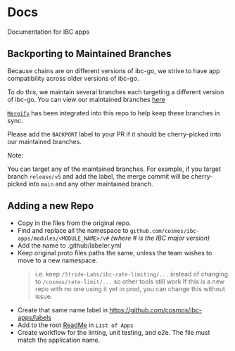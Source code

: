 # Docs

Documentation for IBC apps

## Backporting to Maintained Branches

Because chains are on different versions of ibc-go, we strive to have app compatibility across older versions of ibc-go.

To do this, we maintain several branches each targeting a different version of ibc-go. You can view our maintained branches [here](https://github.com/cosmos/ibc-apps/tree/main#maintained-branches)

[`Mergify`](https://mergify.com/) has been integrated into this repo to help keep these branches in sync.

Please add the `BACKPORT` label to your PR if it should be cherry-picked into our maintained branches.

Note:

You can target any of the maintained branches. For example, if you target branch `release/v5` and add the label, the merge commit will be cherry-picked into `main` and any other maintained branch.

## Adding a new Repo

- Copy in the files from the original repo.
- Find and replace all the namespace to `github.com/cosmos/ibc-apps/modules/<MODULE_NAME>/v#` *(where # is the IBC major version)*
- Add the name to .github/labeler.yml
- Keep original proto files paths the same, unless the team wishes to move to a new namespace.
    > i.e. keep `/Stride-Labs/ibc-rate-limiting/...` instead of changing to `/cosmos/rate-limit/...` so other tools still work
    > If this is a new repo with no one using it yet in prod, you can change this without issue.
- Create that same name label in <https://github.com/cosmos/ibc-apps/labels>
- Add to the root [ReadMe](../README.md) in `List of Apps`
- Create workflow for the linting, unit testing, and e2e. The file must match the application name.